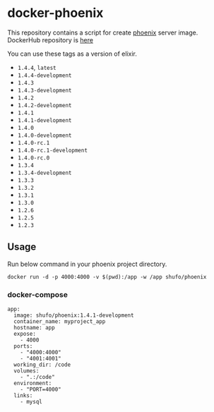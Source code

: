 # docker-phoenix

This repository contains a script for create [phoenix](http://www.phoenixframework.org/) server image.
DockerHub repository is [here](https://hub.docker.com/r/shufo/phoenix/)

You can use these tags as a version of elixir.

- `1.4.4`, `latest`
- `1.4.4-development`
- `1.4.3`
- `1.4.3-development`
- `1.4.2`
- `1.4.2-development`
- `1.4.1`
- `1.4.1-development`
- `1.4.0`
- `1.4.0-development`
- `1.4.0-rc.1`
- `1.4.0-rc.1-development`
- `1.4.0-rc.0`
- `1.3.4`
- `1.3.4-development`
- `1.3.3`
- `1.3.2`
- `1.3.1`
- `1.3.0`
- `1.2.6`
- `1.2.5`
- `1.2.3`


## Usage

Run below command in your phoenix project directory.

```
docker run -d -p 4000:4000 -v $(pwd):/app -w /app shufo/phoenix
```

### docker-compose


```
app:
  image: shufo/phoenix:1.4.1-development
  container_name: myproject_app
  hostname: app
  expose:
    - 4000
  ports:
    - "4000:4000"
    - "4001:4001"
  working_dir: /code
  volumes:
    - ".:/code"
  environment:
    - "PORT=4000"
  links:
    - mysql
```
